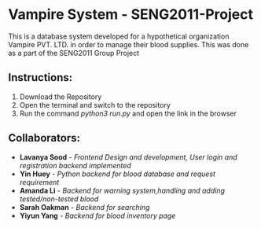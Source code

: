 # Vampire System - SENG2011-Project

This is a database system developed for a hypothetical organization Vampire PVT. LTD. in order to manage their blood supplies. This was done as a part of the SENG2011 Group Project

## Instructions:
1. Download the Repository
2. Open the terminal and switch to the repository
3. Run the command *python3 run.py* and open the link in the browser

## Collaborators:
* **Lavanya Sood** - *Frontend Design and development, User login and registration backend implemented* 
* **Yin Huey** - *Python backend for blood database and request requirement*
* **Amanda Li** - *Backend for warning system,handling and adding tested/non-tested blood*
* **Sarah Oakman** - *Backend for searching*
* **Yiyun Yang** - *Backend for blood inventory page*
